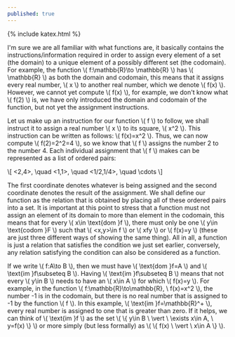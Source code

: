 ```yaml
---
published: true
---
```

{% include katex.html %}

I'm sure we are all familiar with what functions are, it basically contains the instructions/information required in order to assign every element of a set (the domain) to a unique element of a possibly different set (the codomain). For example, the function \\( f:\mathbb{R}\to \mathbb{R} \\) has \\( \mathbb{R} \\) as both the domain and codomain, this means that it assigns every real number, \\( x \\) to another real number, which we denote \\( f(x) \\). However, we cannot yet compute \\( f(x) \\), for example, we don't know what \\( f(2) \\) is, we have only introduced the domain and codomain of the function, but not yet the assignment instructions. 

Let us make up an instruction for our function \\( f \\) to follow, we shall instruct it to assign a real number \\( x \\) to its square, \\( x^2 \\). This instruction can be written as follows: \\( f(x)=x^2 \\). Thus, we can now compute \\( f(2)=2^2=4 \\), so we know that \\( f \\) assigns the number 2 to the number 4. Each individual assignment that \\( f \\) makes can be represented as a list of ordered pairs:

\\[ <2,4>, \quad <1,1>, \quad <1/2,1/4>, \quad \cdots \\]

The first coordinate denotes whatever is being assigned and the second coordinate denotes the result of the assignment. We shall define our function as the relation that is obtained by placing all of these ordered pairs into a set. It is important at this point to stress that a function must not assign an element of its domain to more than element in the codomain, this means that for every \\( x\in \text{dom }f \\), there must only be one \\( y\in \text{codom }F \\) such that \\( <x,y>\in f \\) or \\( xfy \\) or \\( f(x)=y \\) (these are just three different ways of showing the same thing). All in all, a function is just a relation that satisfies the condition we just set earlier, conversely, any relation satisfying the condition can also be considered as a function.

If we write \\( f:A\to B \\), then we must have \\( \text{dom }f=A \\) and \\( \text{im }f\subseteq B \\). Having \\( \text{im }f\subseteq B \\) means that not every \\( y\in B \\) needs to have an \\( x\in A \\) for which \\( f(x)=y \\). For example, in the function \\( f:\mathbb{R}\to\mathbb{R}, \ f(x)=x^2 \\), the number -1 is in the codomain, but there is no real number that is assigned to -1 by the function \\( f \\). In this example, \\( \text{im }f=\mathbb{R}^+ \\), every real number is assigned to one that is greater than zero. If it helps, we can think of \\( \text{im }f \\) as the set \\( \\{ y\in B \ \vert \ \exists x\in A, \ y=f(x) \\} \\) or more simply (but less formally) as \\( \\{ f(x) \ \vert \ x\in A \\} \\).



